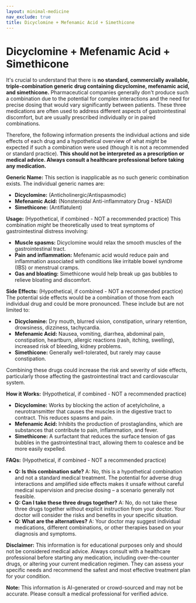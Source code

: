 ```yaml
---
layout: minimal-medicine
nav_exclude: true
title: Dicyclomine + Mefenamic Acid + Simethicone
---
```


# Dicyclomine + Mefenamic Acid + Simethicone

It's crucial to understand that there is **no standard, commercially available, triple-combination generic drug containing dicyclomine, mefenamic acid, and simethicone.**  Pharmaceutical companies generally don't produce such a combination due to the potential for complex interactions and the need for precise dosing that would vary significantly between patients.  These three medications are often used to address different aspects of gastrointestinal discomfort, but are usually prescribed individually or in paired combinations.

Therefore, the following information presents the individual actions and side effects of each drug and a hypothetical overview of what *might* be expected if such a combination were used (though it is not a recommended or standard practice).  **This should not be interpreted as a prescription or medical advice. Always consult a healthcare professional before taking any medication.**


**Generic Name:** This section is inapplicable as no such generic combination exists.  The individual generic names are:

* **Dicyclomine:** (Anticholinergic/Antispasmodic)
* **Mefenamic Acid:** (Nonsteroidal Anti-inflammatory Drug - NSAID)
* **Simethicone:** (Antiflatulent)


**Usage:** (Hypothetical, if combined - NOT a recommended practice)  This combination *might* be theoretically used to treat symptoms of gastrointestinal distress involving:

* **Muscle spasms:** Dicyclomine would relax the smooth muscles of the gastrointestinal tract.
* **Pain and inflammation:** Mefenamic acid would reduce pain and inflammation associated with conditions like irritable bowel syndrome (IBS) or menstrual cramps.
* **Gas and bloating:** Simethicone would help break up gas bubbles to relieve bloating and discomfort.


**Side Effects:** (Hypothetical, if combined -  NOT a recommended practice) The potential side effects would be a combination of those from each individual drug and could be more pronounced. These include but are not limited to:

* **Dicyclomine:** Dry mouth, blurred vision, constipation, urinary retention, drowsiness, dizziness, tachycardia.
* **Mefenamic Acid:** Nausea, vomiting, diarrhea, abdominal pain, constipation, heartburn, allergic reactions (rash, itching, swelling), increased risk of bleeding,  kidney problems.
* **Simethicone:** Generally well-tolerated, but rarely may cause constipation.

Combining these drugs could increase the risk and severity of side effects, particularly those affecting the gastrointestinal tract and cardiovascular system.


**How it Works:** (Hypothetical, if combined - NOT a recommended practice)

* **Dicyclomine:** Works by blocking the action of acetylcholine, a neurotransmitter that causes the muscles in the digestive tract to contract. This reduces spasms and pain.
* **Mefenamic Acid:** Inhibits the production of prostaglandins, which are substances that contribute to pain, inflammation, and fever.
* **Simethicone:**  A surfactant that reduces the surface tension of gas bubbles in the gastrointestinal tract, allowing them to coalesce and be more easily expelled.


**FAQs:** (Hypothetical, if combined -  NOT a recommended practice)

* **Q: Is this combination safe?** A: No, this is a hypothetical combination and not a standard medical treatment. The potential for adverse drug interactions and amplified side effects makes it unsafe without careful medical supervision and precise dosing – a scenario generally not feasible.
* **Q: Can I take these three drugs together?** A:  No, do not take these three drugs together without explicit instruction from your doctor.  Your doctor will consider the risks and benefits in your specific situation.
* **Q: What are the alternatives?** A:  Your doctor may suggest individual medications, different combinations, or other therapies based on your diagnosis and symptoms.


**Disclaimer:** This information is for educational purposes only and should not be considered medical advice.  Always consult with a healthcare professional before starting any medication, including over-the-counter drugs, or altering your current medication regimen.  They can assess your specific needs and recommend the safest and most effective treatment plan for your condition.


**Note:** This information is AI-generated or crowd-sourced and may not be accurate. Please consult a medical professional for verified advice.
